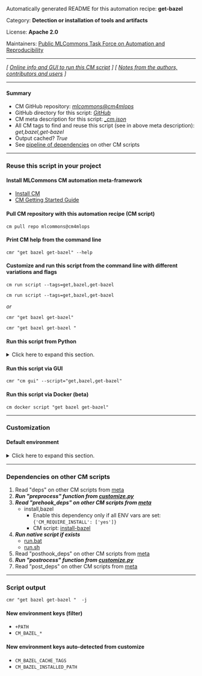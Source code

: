 Automatically generated README for this automation recipe: **get-bazel**

Category: **Detection or installation of tools and artifacts**

License: **Apache 2.0**

Maintainers: [Public MLCommons Task Force on Automation and Reproducibility](https://github.com/mlcommons/ck/blob/master/docs/taskforce.md)

---
*[ [Online info and GUI to run this CM script](https://access.cknowledge.org/playground/?action=scripts&name=get-bazel,eaef0be38bac493c) ] [ [Notes from the authors, contributors and users](README-extra.md) ]*

---
#### Summary

* CM GitHub repository: *[mlcommons@cm4mlops](https://github.com/mlcommons/cm4mlops/tree/dev)*
* GitHub directory for this script: *[GitHub](https://github.com/mlcommons/cm4mlops/tree/dev/script/get-bazel)*
* CM meta description for this script: *[_cm.json](_cm.json)*
* All CM tags to find and reuse this script (see in above meta description): *get,bazel,get-bazel*
* Output cached? *True*
* See [pipeline of dependencies](#dependencies-on-other-cm-scripts) on other CM scripts


---
### Reuse this script in your project

#### Install MLCommons CM automation meta-framework

* [Install CM](https://access.cknowledge.org/playground/?action=install)
* [CM Getting Started Guide](https://github.com/mlcommons/ck/blob/master/docs/getting-started.md)

#### Pull CM repository with this automation recipe (CM script)

```cm pull repo mlcommons@cm4mlops```

#### Print CM help from the command line

````cmr "get bazel get-bazel" --help````

#### Customize and run this script from the command line with different variations and flags

`cm run script --tags=get,bazel,get-bazel`

`cm run script --tags=get,bazel,get-bazel `

*or*

`cmr "get bazel get-bazel"`

`cmr "get bazel get-bazel " `


#### Run this script from Python

<details>
<summary>Click here to expand this section.</summary>

```python

import cmind

r = cmind.access({'action':'run'
                  'automation':'script',
                  'tags':'get,bazel,get-bazel'
                  'out':'con',
                  ...
                  (other input keys for this script)
                  ...
                 })

if r['return']>0:
    print (r['error'])

```

</details>


#### Run this script via GUI

```cmr "cm gui" --script="get,bazel,get-bazel"```

#### Run this script via Docker (beta)

`cm docker script "get bazel get-bazel" `

___
### Customization

#### Default environment

<details>
<summary>Click here to expand this section.</summary>

These keys can be updated via `--env.KEY=VALUE` or `env` dictionary in `@input.json` or using script flags.


</details>

___
### Dependencies on other CM scripts


  1. Read "deps" on other CM scripts from [meta](https://github.com/mlcommons/cm4mlops/tree/dev/script/get-bazel/_cm.json)
  1. ***Run "preprocess" function from [customize.py](https://github.com/mlcommons/cm4mlops/tree/dev/script/get-bazel/customize.py)***
  1. ***Read "prehook_deps" on other CM scripts from [meta](https://github.com/mlcommons/cm4mlops/tree/dev/script/get-bazel/_cm.json)***
     * install,bazel
       * Enable this dependency only if all ENV vars are set:<br>
`{'CM_REQUIRE_INSTALL': ['yes']}`
       - CM script: [install-bazel](https://github.com/mlcommons/cm4mlops/tree/master/script/install-bazel)
  1. ***Run native script if exists***
     * [run.bat](https://github.com/mlcommons/cm4mlops/tree/dev/script/get-bazel/run.bat)
     * [run.sh](https://github.com/mlcommons/cm4mlops/tree/dev/script/get-bazel/run.sh)
  1. Read "posthook_deps" on other CM scripts from [meta](https://github.com/mlcommons/cm4mlops/tree/dev/script/get-bazel/_cm.json)
  1. ***Run "postrocess" function from [customize.py](https://github.com/mlcommons/cm4mlops/tree/dev/script/get-bazel/customize.py)***
  1. Read "post_deps" on other CM scripts from [meta](https://github.com/mlcommons/cm4mlops/tree/dev/script/get-bazel/_cm.json)

___
### Script output
`cmr "get bazel get-bazel "  -j`
#### New environment keys (filter)

* `+PATH`
* `CM_BAZEL_*`
#### New environment keys auto-detected from customize

* `CM_BAZEL_CACHE_TAGS`
* `CM_BAZEL_INSTALLED_PATH`